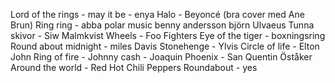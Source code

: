 Lord of the rings - may it be - enya 
Halo - Beyoncé (bra cover med Ane Brun)
Ring ring - abba polar music benny andersson björn Ulvaeus
Tunna skivor - Siw Malmkvist
Wheels - Foo Fighters
Eye of the tiger - boxningsring
Round about midnight - miles Davis 
Stonehenge - Ylvis
Circle of life - Elton John
Ring of fire - Johnny cash - Joaquin Phoenix - San Quentin Öståker
Around the world - Red Hot Chili Peppers
Roundabout - yes
